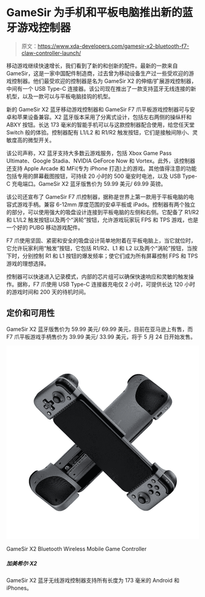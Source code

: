 # GameSir 为手机和平板电脑推出新的蓝牙游戏控制器

> 原文：<https://www.xda-developers.com/gamesir-x2-bluetooth-f7-claw-controller-launch/>

移动游戏继续快速增长，我们看到了新的和创新的配件。最新的一款来自 GameSir，这是一家中国配件制造商，过去曾为移动设备生产过一些受欢迎的游戏控制器。他们最受欢迎的控制器是名为 GameSir X2 的伸缩/扩展游戏控制器，中间有一个 USB Type-C 连接器。该公司现在推出了一款支持蓝牙无线连接的新机型，以及一款可以与平板电脑挂钩的机型。

新的 GameSir X2 蓝牙移动游戏控制器和 GameSir F7 爪平板游戏控制器可与安卓和苹果设备兼容。X2 蓝牙版本采用了分离式设计，包括左右两侧的操纵杆和 ABXY 按钮。长达 173 毫米的智能手机可以与这款控制器配合使用，给您任天堂 Switch 般的体验。控制器配有 L1/L2 和 R1/R2 触发按钮，它们是接触间隙小、灵敏度高的微型开关。

该公司声称，X2 蓝牙支持大多数云游戏服务，包括 Xbox Game Pass Ultimate、Google Stadia、NVIDIA GeForce Now 和 Vortex。此外，该控制器还支持 Apple Arcade 和 MFi(专为 iPhone 打造)上的游戏。其他值得注意的功能包括专用的屏幕截图按钮，可持续 20 小时的 500 毫安时电池，以及 USB Type-C 充电端口。GameSir X2 蓝牙版售价为 59.99 美元/ 69.99 英镑。

该公司还宣布了 GameSir F7 爪控制器，据称是世界上第一款用于平板电脑的电容式游戏手柄。兼容 6-12mm 厚度范围的安卓平板或 iPads。控制器有两个独立的部分，可以使用强大的吸盘设计连接到平板电脑的左侧和右侧。它配备了 R1/R2 和 L1/L2 触发按钮以及两个“涡轮”按钮，允许游戏玩家玩 FPS 和 TPS 游戏，也是一个好的 PUBG 移动游戏配件。

F7 爪使用坚固、紧密和安全的吸盘设计简单地附着在平板电脑上，当它就位时，它允许玩家利用“触发”按钮，它包括 R1/R2、L1 和 L2 以及两个“涡轮”按钮，当按下时，分别控制 R1 和 L1 按钮的爆发频率；使它们成为所有屏幕控制 FPS 和 TPS 游戏的理想选择。

控制器可以快速进入记录模式，内部的芯片组可以确保快速响应和灵敏的触发操作。据称，F7 爪使用 USB Type-C 连接器充电仅 2 小时，可提供长达 120 小时的游戏时间和 200 天的待机时间。

## 定价和可用性

GameSir X2 蓝牙版售价为 59.99 美元/ 69.99 美元，目前在亚马逊上有售，而 F7 爪平板游戏手柄售价为 39.99 美元/ 33.99 美元，将于 5 月 24 日开始发售。

 <picture>![The GameSir X2 Bluetooth wireless game conroller supports all Android and iPhones having a length of 173mm.](img/9eeaaeb8a327a854818f8207903fc257.png)</picture> 

GameSir X2 Bluetooth Wireless Mobile Game Controller

##### 加美希尔·X2

GameSir X2 蓝牙无线游戏控制器支持所有长度为 173 毫米的 Android 和 iPhones。
